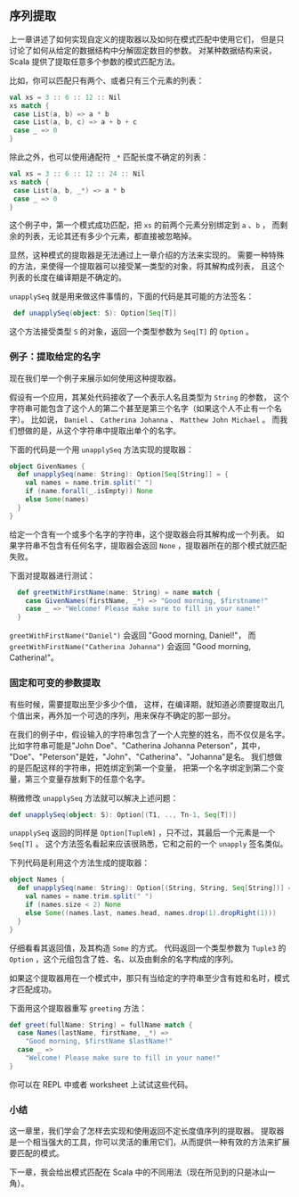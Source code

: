 ## 序列提取

上一章讲述了如何实现自定义的提取器以及如何在模式匹配中使用它们，
但是只讨论了如何从给定的数据结构中分解固定数目的参数。
对某种数据结构来说，Scala 提供了提取任意多个参数的模式匹配方法。

比如，你可以匹配只有两个、或者只有三个元素的列表：

``` scala
val xs = 3 :: 6 :: 12 :: Nil
xs match {
 case List(a, b) => a * b
 case List(a, b, c) => a + b + c
 case _ => 0
}
```

除此之外，也可以使用通配符 `_*` 匹配长度不确定的列表：

``` scala
val xs = 3 :: 6 :: 12 :: 24 :: Nil
xs match {
 case List(a, b, _*) => a * b
 case _ => 0
}
```

这个例子中，第一个模式成功匹配，把 `xs` 的前两个元素分别绑定到 `a` 、`b` ，
而剩余的列表，无论其还有多少个元素，都直接被忽略掉。

显然，这种模式的提取器是无法通过上一章介绍的方法来实现的。
需要一种特殊的方法，来使得一个提取器可以接受某一类型的对象，将其解构成列表，
且这个列表的长度在编译期是不确定的。

`unapplySeq` 就是用来做这件事情的，下面的代码是其可能的方法签名：

``` scala
 def unapplySeq(object: S): Option[Seq[T]]
```

这个方法接受类型 `S` 的对象，返回一个类型参数为 `Seq[T]` 的 `Option` 。

### 例子：提取给定的名字

现在我们举一个例子来展示如何使用这种提取器。

假设有一个应用，其某处代码接收了一个表示人名且类型为 `String` 的参数，
这个字符串可能包含了这个人的第二个甚至是第三个名字（如果这个人不止有一个名字）。
比如说， `Daniel` 、 `Catherina Johanna` 、 `Matthew John Michael` 。
而我们想做的是，从这个字符串中提取出单个的名字。

下面的代码是一个用 `unapplySeq` 方法实现的提取器：

``` scala
object GivenNames {
  def unapplySeq(name: String): Option[Seq[String]] = {
    val names = name.trim.split(" ")
    if (name.forall(_.isEmpty)) None
    else Some(names)
  }
}
```

给定一个含有一个或多个名字的字符串，这个提取器会将其解构成一个列表。
如果字符串不包含有任何名字，提取器会返回 `None` ，提取器所在的那个模式就匹配失败。

下面对提取器进行测试：

``` scala
  def greetWithFirstName(name: String) = name match {
    case GivenNames(firstName, _*) => "Good morning, $firstname!"
    case _ => "Welcome! Please make sure to fill in your name!"
  }
```

`greetWithFirstName("Daniel")` 会返回 "Good morning, Daniel!"，
而 `greetWithFirstName("Catherina Johanna")` 会返回 "Good morning, Catherina!"。

### 固定和可变的参数提取

有些时候，需要提取出至少多少个值，
这样，在编译期，就知道必须要提取出几个值出来，再外加一个可选的序列，用来保存不确定的那一部分。

在我们的例子中，假设输入的字符串包含了一个人完整的姓名，而不仅仅是名字。
比如字符串可能是"John Doe"、"Catherina Johanna Peterson"，其中，
"Doe"、"Peterson"是姓，"John"、"Catherina"、"Johanna"是名。
我们想做的是匹配这样的字符串，把姓绑定到第一个变量，
把第一个名字绑定到第二个变量，第三个变量存放剩下的任意个名字。

稍微修改 `unapplySeq` 方法就可以解决上述问题：

``` scala
def unapplySeq(object: S): Option[(T1, .., Tn-1, Seq[T])]
```

`unapplySeq` 返回的同样是 `Option[TupleN]` ，只不过，其最后一个元素是一个 `Seq[T]` 。
这个方法签名看起来应该很熟悉，它和之前的一个 `unapply` 签名类似。

下列代码是利用这个方法生成的提取器：

``` scala
object Names {
  def unapplySeq(name: String): Option[(String, String, Seq[String])] = {
    val names = name.trim.split(" ")
    if (names.size < 2) None
    else Some((names.last, names.head, names.drop(1).dropRight(1)))
  }
}
```

仔细看看其返回值，及其构造 `Some` 的方式。
代码返回一个类型参数为 `Tuple3` 的 `Option` ，这个元组包含了姓、名、以及由剩余的名字构成的序列。

如果这个提取器用在一个模式中，那只有当给定的字符串至少含有姓和名时，模式才匹配成功。

下面用这个提取器重写 `greeting` 方法：

``` scala
def greet(fullName: String) = fullName match {
  case Names(lastName, firstName, _*) =>
    "Good morning, $firstName $lastName!"
  case _ =>
    "Welcome! Please make sure to fill in your name!"
}
```

你可以在 REPL 中或者 worksheet 上试试这些代码。

### 小结

这一章里，我们学会了怎样去实现和使用返回不定长度值序列的提取器。
提取器是一个相当强大的工具，你可以灵活的重用它们，从而提供一种有效的方法来扩展要匹配的模式。

下一章，我会给出模式匹配在 Scala 中的不同用法（现在所见到的只是冰山一角）。
